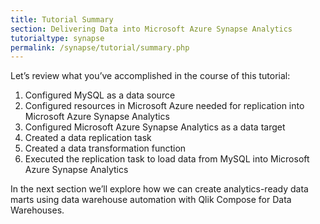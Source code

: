 ```yaml
---
title: Tutorial Summary
section: Delivering Data into Microsoft Azure Synapse Analytics
tutorialtype: synapse
permalink: /synapse/tutorial/summary.php
---
```


Let’s review what you’ve accomplished in the course of this tutorial:

1. Configured MySQL as a data source
2. Configured resources in Microsoft Azure needed for replication into Microsoft Azure Synapse Analytics
3. Configured Microsoft Azure Synapse Analytics as a data target
4. Created a data replication task
5. Created a data transformation function  
6. Executed the replication task to load data from MySQL into Microsoft Azure Synapse Analytics

In the next section we’ll explore how we can create analytics-ready data marts
using data warehouse automation with Qlik Compose for Data Warehouses.


